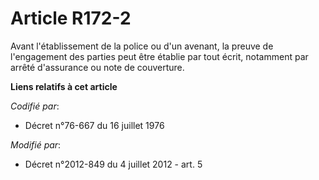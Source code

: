 # Article R172-2

Avant l'établissement de la police ou d'un avenant, la preuve de l'engagement des parties peut être établie par tout écrit,
notamment par arrêté d'assurance ou note de couverture.

**Liens relatifs à cet article**

_Codifié par_:

  - Décret n°76-667 du 16 juillet 1976

_Modifié par_:

  - Décret n°2012-849 du 4 juillet 2012 - art. 5
